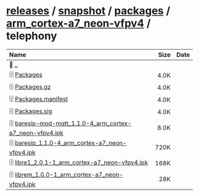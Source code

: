 ---
---

# [releases](/releases/) / [snapshot](/releases/snapshot/) / [packages](/releases/snapshot/packages/) / [arm_cortex-a7_neon-vfpv4](/releases/snapshot/packages/arm_cortex-a7_neon-vfpv4/) / telephony


| Name | Size | Date |
|:---|---:|---|
| 📁 [..](../) | | |
| 🗄️ [Packages](./Packages) | 4.0K | |
| 🗄️ [Packages.gz](./Packages.gz) | 4.0K | |
| 🗄️ [Packages.manifest](./Packages.manifest) | 4.0K | |
| 🗄️ [Packages.sig](./Packages.sig) | 4.0K | |
| 🗄️ [baresip-mod-mqtt_1.1.0-4_arm_cortex-a7_neon-vfpv4.ipk](./baresip-mod-mqtt_1.1.0-4_arm_cortex-a7_neon-vfpv4.ipk) | 8.0K | |
| 🗄️ [baresip_1.1.0-4_arm_cortex-a7_neon-vfpv4.ipk](./baresip_1.1.0-4_arm_cortex-a7_neon-vfpv4.ipk) | 720K | |
| 🗄️ [libre1_2.0.1-1_arm_cortex-a7_neon-vfpv4.ipk](./libre1_2.0.1-1_arm_cortex-a7_neon-vfpv4.ipk) | 168K | |
| 🗄️ [librem_1.0.0-1_arm_cortex-a7_neon-vfpv4.ipk](./librem_1.0.0-1_arm_cortex-a7_neon-vfpv4.ipk) | 28K | |

